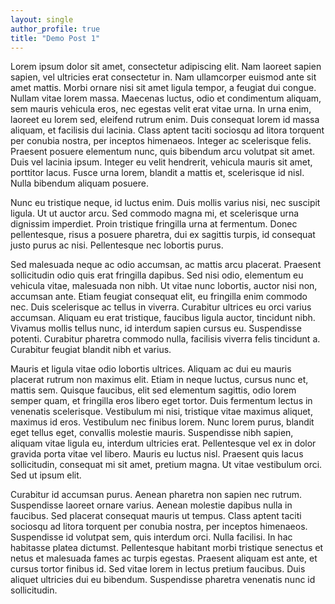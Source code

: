 ```yaml
---
layout: single
author_profile: true
title: "Demo Post 1"
---
```


Lorem ipsum dolor sit amet, consectetur adipiscing elit. Nam laoreet sapien sapien, vel ultricies erat consectetur in. Nam ullamcorper euismod ante sit amet mattis. Morbi ornare nisi sit amet ligula tempor, a feugiat dui congue. Nullam vitae lorem massa. Maecenas luctus, odio et condimentum aliquam, sem mauris vehicula eros, nec egestas velit erat vitae urna. In urna enim, laoreet eu lorem sed, eleifend rutrum enim. Duis consequat lorem id massa aliquam, et facilisis dui lacinia. Class aptent taciti sociosqu ad litora torquent per conubia nostra, per inceptos himenaeos. Integer ac scelerisque felis. Praesent posuere elementum nunc, quis bibendum arcu volutpat sit amet. Duis vel lacinia ipsum. Integer eu velit hendrerit, vehicula mauris sit amet, porttitor lacus. Fusce urna lorem, blandit a mattis et, scelerisque id nisl. Nulla bibendum aliquam posuere.

Nunc eu tristique neque, id luctus enim. Duis mollis varius nisi, nec suscipit ligula. Ut ut auctor arcu. Sed commodo magna mi, et scelerisque urna dignissim imperdiet. Proin tristique fringilla urna at fermentum. Donec pellentesque, risus a posuere pharetra, dui ex sagittis turpis, id consequat justo purus ac nisi. Pellentesque nec lobortis purus.

Sed malesuada neque ac odio accumsan, ac mattis arcu placerat. Praesent sollicitudin odio quis erat fringilla dapibus. Sed nisi odio, elementum eu vehicula vitae, malesuada non nibh. Ut vitae nunc lobortis, auctor nisi non, accumsan ante. Etiam feugiat consequat elit, eu fringilla enim commodo nec. Duis scelerisque ac tellus in viverra. Curabitur ultrices eu orci varius accumsan. Aliquam eu erat tristique, faucibus ligula auctor, tincidunt nibh. Vivamus mollis tellus nunc, id interdum sapien cursus eu. Suspendisse potenti. Curabitur pharetra commodo nulla, facilisis viverra felis tincidunt a. Curabitur feugiat blandit nibh et varius.

Mauris et ligula vitae odio lobortis ultrices. Aliquam ac dui eu mauris placerat rutrum non maximus elit. Etiam in neque luctus, cursus nunc et, mattis sem. Quisque faucibus, elit sed elementum sagittis, odio lorem semper quam, et fringilla eros libero eget tortor. Duis fermentum lectus in venenatis scelerisque. Vestibulum mi nisi, tristique vitae maximus aliquet, maximus id eros. Vestibulum nec finibus lorem. Nunc lorem purus, blandit eget tellus eget, convallis molestie mauris. Suspendisse nibh sapien, aliquam vitae ligula eu, interdum ultricies erat. Pellentesque vel ex in dolor gravida porta vitae vel libero. Mauris eu luctus nisl. Praesent quis lacus sollicitudin, consequat mi sit amet, pretium magna. Ut vitae vestibulum orci. Sed ut ipsum elit.

Curabitur id accumsan purus. Aenean pharetra non sapien nec rutrum. Suspendisse laoreet ornare varius. Aenean molestie dapibus nulla in faucibus. Sed placerat consequat mauris ut tempus. Class aptent taciti sociosqu ad litora torquent per conubia nostra, per inceptos himenaeos. Suspendisse id volutpat sem, quis interdum orci. Nulla facilisi. In hac habitasse platea dictumst. Pellentesque habitant morbi tristique senectus et netus et malesuada fames ac turpis egestas. Praesent aliquam est ante, et cursus tortor finibus id. Sed vitae lorem in lectus pretium faucibus. Duis aliquet ultricies dui eu bibendum. Suspendisse pharetra venenatis nunc id sollicitudin.
